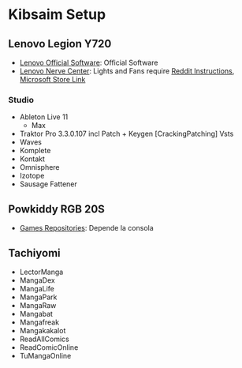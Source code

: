# Kibsaim Setup

## Lenovo Legion Y720

- [Lenovo Official Software](https://pcsupport.lenovo.com/mx/es/products/laptops-and-netbooks/legion-series/legion-y720-15ikb/downloads/driver-list/): Official Software
- [Lenovo Nerve Center](https://store.rg-adguard.net/): Lights and Fans require [Reddit Instructions](https://www.reddit.com/r/Lenovo/comments/ltq987/lenovo_nerve_center_download/), [Microsoft Store Link](https://www.microsoft.com/en-us/p/lenovo-nerve-center/9n69gq0x4v00)

### Studio

- Ableton Live 11
  -   Max
-   Traktor Pro 3.3.0.107 incl Patch + Keygen [CrackingPatching]
Vsts
- Waves
- Komplete
-   Kontakt
- Omnisphere
- Izotope
- Sausage Fattener

## Powkiddy RGB 20S

- [Games Repositories](http://192.168.0.107/files/n64/): Depende la consola

## Tachiyomi

- LectorManga
- MangaDex
- MangaLife
- MangaPark
- MangaRaw
- Mangabat
- Mangafreak
- Mangakakalot
- ReadAllComics
- ReadComicOnline
- TuMangaOnline
